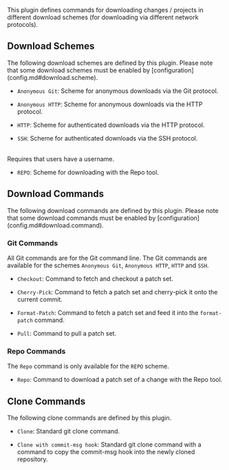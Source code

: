 This plugin defines commands for downloading changes / projects in
different download schemes (for downloading via different network
protocols).

Download Schemes
----------------

The following download schemes are defined by this plugin. Please note
that some download schemes must be enabled by [configuration]
(config.md#download.scheme).

* `Anonymous Git`: Scheme for anonymous downloads via the Git protocol.

* `Anonymous HTTP`: Scheme for anonymous downloads via the HTTP protocol.

* `HTTP`: Scheme for authenticated downloads via the HTTP protocol.

* `SSH`: Scheme for authenticated downloads via the SSH protocol.
<br />
Requires that users have a username.

* `REPO`: Scheme for downloading with the Repo tool.

Download Commands
-----------------

The following download commands are defined by this plugin. Please note
that some download commands must be enabled by [configuration]
(config.md#download.command).

### Git Commands

All Git commands are for the Git command line. The Git commands are
available for the schemes `Anonymous Git`, `Anonymous HTTP`, `HTTP` and
`SSH`.

* `Checkout`:
Command to fetch and checkout a patch set.

* `Cherry-Pick`:
Command to fetch a patch set and cherry-pick it onto the current
commit.

* `Format-Patch`:
Command to fetch a patch set and feed it into the `format-patch`
command.

* `Pull`:
Command to pull a patch set.

### Repo Commands

The `Repo` command is only available for the `REPO` scheme.

* `Repo`:
Command to download a patch set of a change with the Repo tool.

Clone Commands
--------------

The following clone commands are defined by this plugin.

* `Clone`:
Standard git clone command.

* `Clone with commit-msg hook`:
Standard git clone command with a command to copy the commit-msg hook
into the newly cloned repository.

